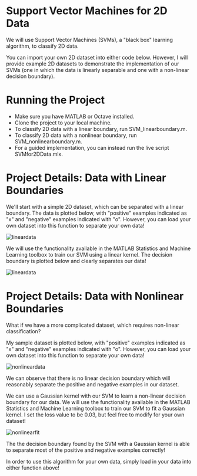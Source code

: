 # Support Vector Machines for 2D Data

We will use Support Vector Machines (SVMs), a "black box" learning algorithm, to classify 2D data. 

You can import your own 2D dataset into either code below. However, I will provide example 2D datasets to demonstrate the implementation of our SVMs (one in which the data is linearly separable and one with a non-linear decision boundary).

# Running the Project 

- Make sure you have MATLAB or Octave installed. 
- Clone the project to your local machine. 
- To classify 2D data with a linear boundary, run SVM_linearboundary.m. 
- To classify 2D data with a nonlinear boundary, run SVM_nonlinearboundary.m. 
- For a guided implementation, you can instead run the live script SVMfor2DData.mlx. 

# Project Details: Data with Linear Boundaries

We'll start with a simple 2D dataset, which can be separated with a linear boundary. The data is plotted below, with "positive" examples indicated as "x" and "negative" examples indicated with "o". However, you can load your own dataset into this function to separate your own data!

![lineardata](https://github.com/amandalesar/svm_2ddata/blob/master/svmimages/lineardata.jpg)

We will use the functionality available in the MATLAB Statistics and Machine Learning toolbox to train our SVM using a linear kernel. The decision boundary is plotted below and clearly separates our data!

![lineardata](https://github.com/amandalesar/svm_2ddata/blob/master/svmimages/linearfit.jpg)

# Project Details: Data with Nonlinear Boundaries

What if we have a more complicated dataset, which requires non-linear classification? 

My sample dataset is plotted below, with "positive" examples indicated as "x" and "negative" examples indicated with "o". However, you can load your own dataset into this function to separate your own data!

![nonlineardata](https://github.com/amandalesar/svm_2ddata/blob/master/svmimages/nonlienardata.jpg)

We can observe that there is no linear decision boundary which will reasonably separate the positive and negative examples in our dataset.

We can use a Gaussian kernel with our SVM to learn a non-linear decision boundary for our data. We will use the functionality available in the MATLAB Statistics and Machine Learning toolbox to train our SVM to fit a Gaussian kernel. I set the loss value to be 0.03, but feel free to modify for your own dataset!

![nonlinearfit](https://github.com/amandalesar/svm_2ddata/blob/master/svmimages/nonlinearfit.jpg)

The the decision boundary found by the SVM with a Gaussian kernel is able to separate most of the positive and negative examples correctly!

In order to use this algorithm for your own data, simply load in your data into either function above!
